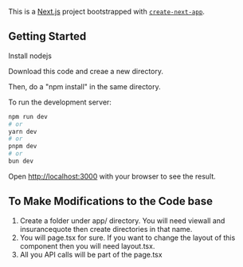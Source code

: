 This is a [Next.js](https://nextjs.org/) project bootstrapped with [`create-next-app`](https://github.com/vercel/next.js/tree/canary/packages/create-next-app).

## Getting Started

Install nodejs

Download this code and creae a new directory. 

Then, do a "npm install" in the same directory. 

To run the development server:

```bash
npm run dev
# or
yarn dev
# or
pnpm dev
# or
bun dev
```

Open [http://localhost:3000](http://localhost:3000) with your browser to see the result.

## To Make Modifications to the Code base

1. Create a folder under app/ directory. You will need viewall and insurancequote then create directories in that name.
2. You will page.tsx for sure. If you want to change the layout of this component then you will need layout.tsx.
3. All you API calls will be part of the page.tsx
   
